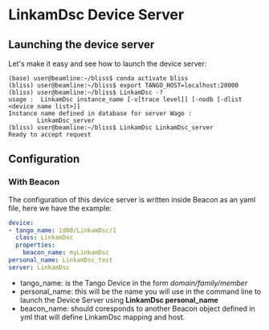 # LinkamDsc Device Server #

## Launching the device server ##

Let's make it easy and see how to launch the device server:

```
(base) user@beamline:~/bliss$ conda activate bliss
(bliss) user@beamline:~/bliss$ export TANGO_HOST=localhost:20000
(bliss) user@beamline:~/bliss$ LinkamDsc -?
usage :  LinkamDsc instance_name [-v[trace level]] [-nodb [-dlist <device name list>]]
Instance name defined in database for server Wago :
        LinkamDsc_server
(bliss) user@beamline:~/bliss$ LinkamDsc LinkamDsc_server
Ready to accept request
```

## Configuration ##

### With Beacon ###

The configuration of this device server is written inside Beacon as
an yaml file, here we have the example:

```yaml
device:
- tango_name: id00/LinkamDsc/1
  class: LinkamDsc
  properties:
    beacon_name: myLinkamDsc
personal_name: LinkamDsc_test
server: LinkamDsc
```

- tango_name: is the Tango Device in the form *domain/family/member*
- personal_name: this will be the name you will use in the command line to launch the Device Server using
                **LinkamDsc personal_name**
- beacon_name: should coresponds to another Beacon object defined in yml that will
               define LinkamDsc mapping and host. 

